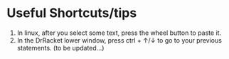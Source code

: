 # Useful Shortcuts/tips
1. In linux, after you select some text, press the wheel button to paste it. 
2. In the DrRacket lower window, press ctrl + ↑/↓ to go to your previous statements. 
(to be updated...)
